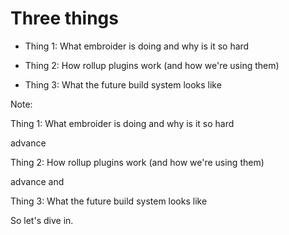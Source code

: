 # Three things

- Thing 1: What embroider is doing and why is it so hard

- Thing 2: How rollup plugins work (and how we're using them)

- Thing 3: What the future build system looks like

Note:

Thing 1: What embroider is doing and why is it so hard

advance

Thing 2: How rollup plugins work (and how we're using them)

advance and

Thing 3: What the future build system looks like

So let's dive in.